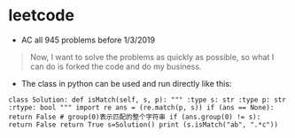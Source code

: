 # leetcode
* AC all 945 problems before 1/3/2019 

> Now, I want to solve the problems as quickly as possible, so what I can do is forked the code and do my business.

* The class in python can be used and run directly like this:

`class Solution:
    def isMatch(self, s, p):
        """
        :type s: str
        :type p: str
        :rtype: bool
        """
        import re
        ans = (re.match(p, s))
        if (ans == None):
            return False
        # group(0)表示匹配的整个字符串
        if (ans.group(0) != s):
            return False
        return True
s=Solution()
print (s.isMatch("ab", ".*c"))`
